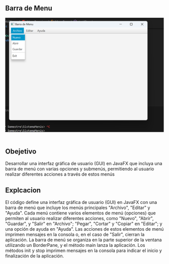 ## Barra de Menu

![](https://github.com/AlvaradoTrivino/Barra-de-Menu/blob/main/Captura%20de%20pantalla%20(156).png)
![]()
![]()

## Obejetivo

Desarrollar una interfaz gráfica de usuario (GUI) en JavaFX que incluya una barra de menú con varias opciones y submenús, permitiendo al usuario realizar diferentes acciones a través de estos menús

## Explcacion 

El código define una interfaz gráfica de usuario (GUI) en JavaFX con una barra de menú que incluye los menús principales "Archivo", "Editar" y "Ayuda". Cada menú contiene varios elementos de menú (opciones) que permiten al usuario realizar diferentes acciones, como "Nuevo", "Abrir", "Guardar", y "Salir" en "Archivo"; "Pegar", "Cortar" y "Copiar" en "Editar"; y una opción de ayuda en "Ayuda". Las acciones de estos elementos de menú imprimen mensajes en la consola o, en el caso de "Salir", cierran la aplicación. La barra de menú se organiza en la parte superior de la ventana utilizando un BorderPane, y el método main lanza la aplicación. Los métodos init y stop imprimen mensajes en la consola para indicar el inicio y finalización de la aplicación.
